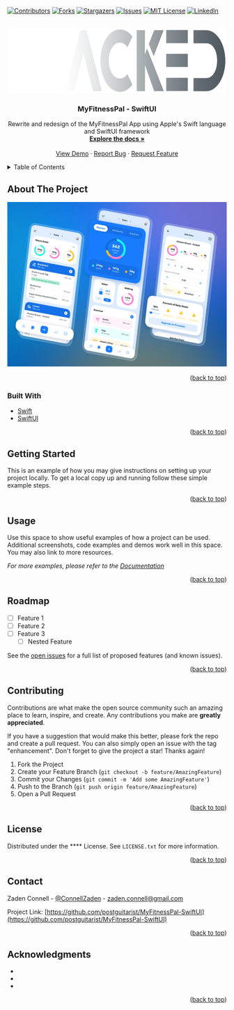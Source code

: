 <div id="top"></div>

<!-- PROJECT SHIELDS -->
[![Contributors][contributors-shield]][contributors-url]
[![Forks][forks-shield]][forks-url]
[![Stargazers][stars-shield]][stars-url]
[![Issues][issues-shield]][issues-url]
[![MIT License][license-shield]][license-url]
[![LinkedIn][linkedin-shield]][linkedin-url]



<!-- PROJECT LOGO -->
<br />
<div align="center">
  <a href="https://github.com/postguitarist/MyFitnessPal-SwiftUI">
    <img src="images/logo3.png" alt="Logo" width="900" height="150">
  </a>

<h3 align="center">MyFitnessPal - SwiftUI</h3>

  <p align="center">
    Rewrite and redesign of the MyFitnessPal App using Apple's Swift language and SwiftUI framework
    <br />
    <a href="https://github.com/postguitarist/MyFitnessPal-SwiftUI"><strong>Explore the docs »</strong></a>
    <br />
    <br />
    <a href="https://github.com/postguitarist/MyFitnessPal-SwiftUI">View Demo</a>
    ·
    <a href="https://github.com/postguitarist/MyFitnessPal-SwiftUI/issues">Report Bug</a>
    ·
    <a href="https://github.com/postguitarist/MyFitnessPal-SwiftUI/issues">Request Feature</a>
  </p>
</div>



<!-- TABLE OF CONTENTS -->
<details>
  <summary>Table of Contents</summary>
  <ol>
    <li>
      <a href="#about-the-project">About The Project</a>
      <ul>
        <li><a href="#built-with">Built With</a></li>
      </ul>
    </li>
    <li>
      <a href="#getting-started">Getting Started</a>
      <ul>
        <li><a href="#prerequisites">Prerequisites</a></li>
        <li><a href="#installation">Installation</a></li>
      </ul>
    </li>
    <li><a href="#usage">Usage</a></li>
    <li><a href="#roadmap">Roadmap</a></li>
    <li><a href="#contributing">Contributing</a></li>
    <li><a href="#license">License</a></li>
    <li><a href="#contact">Contact</a></li>
    <li><a href="#acknowledgments">Acknowledgments</a></li>
  </ol>
</details>



<!-- ABOUT THE PROJECT -->
## About The Project

[![Product Name Screen Shot][product-screenshot]](https://example.com)

<p align="right">(<a href="#top">back to top</a>)</p>



### Built With

* [Swift](https://www.swift.org/)
* [SwiftUI](https://developer.apple.com/xcode/swiftui/)

<p align="right">(<a href="#top">back to top</a>)</p>



<!-- GETTING STARTED -->
## Getting Started

This is an example of how you may give instructions on setting up your project locally.
To get a local copy up and running follow these simple example steps.

<p align="right">(<a href="#top">back to top</a>)</p>



<!-- USAGE EXAMPLES -->
## Usage

Use this space to show useful examples of how a project can be used. Additional screenshots, code examples and demos work well in this space. You may also link to more resources.

_For more examples, please refer to the [Documentation](https://example.com)_

<p align="right">(<a href="#top">back to top</a>)</p>



<!-- ROADMAP -->
## Roadmap

- [ ] Feature 1
- [ ] Feature 2
- [ ] Feature 3
    - [ ] Nested Feature

See the [open issues](https://github.com/postguitarist/MyFitnessPal-SwiftUI/issues) for a full list of proposed features (and known issues).

<p align="right">(<a href="#top">back to top</a>)</p>



<!-- CONTRIBUTING -->
## Contributing

Contributions are what make the open source community such an amazing place to learn, inspire, and create. Any contributions you make are **greatly appreciated**.

If you have a suggestion that would make this better, please fork the repo and create a pull request. You can also simply open an issue with the tag "enhancement".
Don't forget to give the project a star! Thanks again!

1. Fork the Project
2. Create your Feature Branch (`git checkout -b feature/AmazingFeature`)
3. Commit your Changes (`git commit -m 'Add some AmazingFeature'`)
4. Push to the Branch (`git push origin feature/AmazingFeature`)
5. Open a Pull Request

<p align="right">(<a href="#top">back to top</a>)</p>



<!-- LICENSE -->
## License

Distributed under the **** License. See `LICENSE.txt` for more information.

<p align="right">(<a href="#top">back to top</a>)</p>



<!-- CONTACT -->
## Contact

Zaden Connell - [@ConnellZaden](https://twitter.com/ConnellZaden) - zaden.connell@gmail.com

Project Link: [https://github.com/postguitarist/MyFitnessPal-SwiftUI](https://github.com/postguitarist/MyFitnessPal-SwiftUI)

<p align="right">(<a href="#top">back to top</a>)</p>



<!-- ACKNOWLEDGMENTS -->
## Acknowledgments

* []()
* []()
* []()

<p align="right">(<a href="#top">back to top</a>)</p>



<!-- MARKDOWN LINKS & IMAGES -->
<!-- https://www.markdownguide.org/basic-syntax/#reference-style-links -->
[contributors-shield]: https://img.shields.io/github/contributors/postguitarist/MyFitnessPal-SwiftUI.svg?style=for-the-badge
[contributors-url]: https://github.com/postguitarist/MyFitnessPal-SwiftUI/graphs/contributors
[forks-shield]: https://img.shields.io/github/forks/postguitarist/MyFitnessPal-SwiftUI.svg?style=for-the-badge
[forks-url]: https://github.com/postguitarist/MyFitnessPal-SwiftUI/network/members
[stars-shield]: https://img.shields.io/github/stars/postguitarist/MyFitnessPal-SwiftUI.svg?style=for-the-badge
[stars-url]: https://github.com/postguitarist/MyFitnessPal-SwiftUI/stargazers
[issues-shield]: https://img.shields.io/github/issues/postguitarist/MyFitnessPal-SwiftUI.svg?style=for-the-badge
[issues-url]: https://github.com/postguitarist/MyFitnessPal-SwiftUI/issues
[license-shield]: https://img.shields.io/github/license/postguitarist/MyFitnessPal-SwiftUI.svg?style=for-the-badge
[license-url]: https://github.com/postguitarist/MyFitnessPal-SwiftUI/blob/master/LICENSE.txt
[linkedin-shield]: https://img.shields.io/badge/-LinkedIn-black.svg?style=for-the-badge&logo=linkedin&colorB=555
[linkedin-url]: https://linkedin.com/in/zaden-connell
[product-screenshot]: images/overview.png

